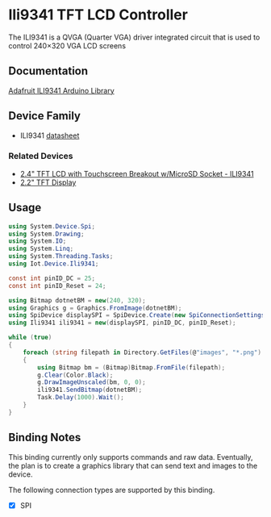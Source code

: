 ﻿# Ili9341 TFT LCD Controller

The ILI9341 is a QVGA (Quarter VGA) driver integrated circuit that is used to control 240×320 VGA LCD screens

## Documentation

[Adafruit ILI9341 Arduino Library](https://github.com/adafruit/Adafruit_ILI9341)

## Device Family

- ILI9341 [datasheet](https://cdn-shop.adafruit.com/datasheets/ILI9341.pdf)

### Related Devices

- [2.4" TFT LCD with Touchscreen Breakout w/MicroSD Socket - ILI9341](https://www.adafruit.com/product/2478#technical-details)
- [2.2" TFT Display](https://learn.adafruit.com/2-2-tft-display)

## Usage

```csharp
using System.Device.Spi;
using System.Drawing;
using System.IO;
using System.Linq;
using System.Threading.Tasks;
using Iot.Device.Ili9341;

const int pinID_DC = 25;
const int pinID_Reset = 24;

using Bitmap dotnetBM = new(240, 320);
using Graphics g = Graphics.FromImage(dotnetBM);
using SpiDevice displaySPI = SpiDevice.Create(new SpiConnectionSettings(0, 0) { Mode = SpiMode.Mode3, DataBitLength = 8, ClockFrequency = 12_000_000 /* 12MHz */ });
using Ili9341 ili9341 = new(displaySPI, pinID_DC, pinID_Reset);

while (true)
{
    foreach (string filepath in Directory.GetFiles(@"images", "*.png").OrderBy(f => f))
    {
        using Bitmap bm = (Bitmap)Bitmap.FromFile(filepath);
        g.Clear(Color.Black);
        g.DrawImageUnscaled(bm, 0, 0);
        ili9341.SendBitmap(dotnetBM);
        Task.Delay(1000).Wait();
    }
}
```

## Binding Notes

This binding currently only supports commands and raw data. Eventually, the plan is to create a graphics library that can send text and images to the device.

The following connection types are supported by this binding.

- [X] SPI
